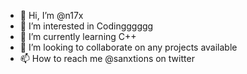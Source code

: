 - 👋 Hi, I’m @n17x
- 👀 I’m interested in Codingggggg
- 🌱 I’m currently learning C++
- 💞️ I’m looking to collaborate on any projects available
- 📫 How to reach me @sanxtions on twitter
